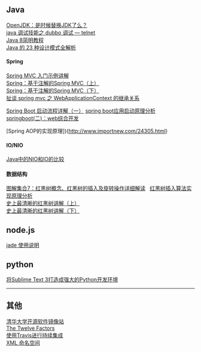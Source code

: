 

## Java
[OpenJDK：是时候替换JDK了么？](http://www.importnew.com/18308.html)  
[java 调试技能之 dubbo 调试 — telnet](http://www.importnew.com/24896.html)  
[Java 8简明教程](http://www.importnew.com/10360.html)  
[Java 的 23 种设计模式全解析](http://www.cnblogs.com/geek6/p/3951677.html)

#### Spring
[Spring MVC 入门示例讲解](http://www.importnew.com/15141.html)  
[Spring：基于注解的Spring MVC（上）](http://www.importnew.com/23015.html)  
[Spring：基于注解的Spring MVC（下）](http://www.importnew.com/23019.html)  
[扯谈 spring mvc 之 WebApplicationContext 的继承关系](http://www.importnew.com/24919.html) 

[Spring Boot 启动流程详解（一）](http://www.importnew.com/24875.html)
[spring boot应用启动原理分析](http://www.importnew.com/19149.html)  
[springboot(二)：web综合开发](http://www.ityouknow.com/springboot/2016/02/03/springboot(%E4%BA%8C)-web%E7%BB%BC%E5%90%88%E5%BC%80%E5%8F%91.html)

[Spring AOP的实现原理])(http://www.importnew.com/24305.html)

#### IO/NIO
[Java中的NIO和IO的比较](http://www.open-open.com/lib/view/open1493261619358.html)

#### 数据结构
[图解集合7：红黑树概念、红黑树的插入及旋转操作详细解读](http://www.importnew.com/24930.html)  
[红黑树插入算法实现原理分析](http://www.importnew.com/24071.html)  
[史上最清晰的红黑树讲解（上）](http://www.importnew.com/21818.html)  
[史上最清晰的红黑树讲解（下）](http://www.importnew.com/21822.html)  




## node.js

[jade 使用说明](https://segmentfault.com/a/1190000000357534)



## python

[将Sublime Text 3打造成强大的Python开发环境](http://python.jobbole.com/81312/)

***
## 其他  
[清华大学开源软件镜像站](https://mirrors.tuna.tsinghua.edu.cn/)  
[The Twelve Factors](https://12factor.net/zh_cn/)  
[使用Travis进行持续集成](https://www.liaoxuefeng.com/article/0014631488240837e3633d3d180476cb684ba7c10fda6f6000)  
[XML 命名空间](http://www.cnblogs.com/zhao1949/p/5652167.html)
